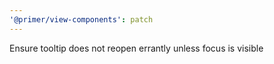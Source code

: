 ```yaml
---
'@primer/view-components': patch
---
```


Ensure tooltip does not reopen errantly unless focus is visible
